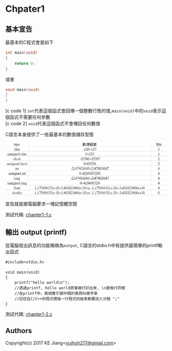 # Chpater1

## 基本宣告
最基本的C程式會是如下  
```c
int main(void)
{
	return 0;
}
```
或者  

```c
void main(void)
{
}
```

[c code 1] `int`代表這個函式會回傳一個整數行態的值,`main(void)`中的`void`表示這個函式不需要任何參數  
[c code 2] `void`代表這個函式不會傳回任何數值  

C語言本身提供了一些最基本的數值儲存型態  

![資料型態 table](../../image/chapter1-1_table1.PNG "資料型態 table")

宣告就是跟電腦要求一塊記憶體空間  

測試代碼: [chapter1-1.c](https://github.com/yuhioh217/Code-Tutorial/tree/master/C%20tutorial/Chapter1/chapter1-1.c)


## 輸出 output (printf)

從電腦發出訊息的功能稱做為`output`, C語言的stdio.h中有提供最簡單的printf輸出函式  

```
#include<stdio.h>

void main(void)
{
	printf("hello world\n");
	//透過printf, hello world將會被打印出來, \n是換行符號
	//在printf中，兩個雙引號中間的東西叫做字串
	//記住在C/C++的程式裡每一行程式的結束都要加入分號 ";"
}
```

測試代碼: [chapter1-2.c](https://github.com/yuhioh217/Code-Tutorial/tree/master/C%20tutorial/Chapter1/chapter1-2.c)

Authors
-
Copyright(c) 2017 KE Jiang<<yuihoh217@gmail.com>>
